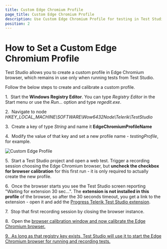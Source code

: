 ```yaml
---
title: Custom Edge Chromium Profile
page_title: Custom Edge Chromium Profile
description: Use Custom Edge Chromium Profile for testing in Test Studio. 
position: 2
---
```

# How to Set a Custom Edge Chromium Profile 

Test Studio allows you to create a custom profile in Edge Chromium browser, which remains in use only when running tests from Test Studio.

Follow the below steps to create and calibrate a custom profile.

1.&nbsp; Start the __Windows Registry Editor__.
    You can type _Registry Editor_ in the Start menu or use the  _Run..._ option and type *regedit.exe*.

2.&nbsp; Navigate to node *HKEY_LOCAL_MACHINE\SOFTWARE\Wow6432Node\Telerik\TestStudio*

3.&nbsp; Create a key of type *String* and name it **EdgeChromiumProfileName**

4.&nbsp; Modify the value of that key and set a new profile name - _testingProfile_, for example.

![Custom Edge Profile][1]

5.&nbsp; Start a Test Studio project and open a web test. Trigger a recording session choosing the Edge Chromium browser, but __uncheck the checkbox for browser calibration__ for this first run - it is only required to actually create the new profile.

6.&nbsp; Once the browser starts you see the Test Studio screen reporting "Waiting for extension 30 sec...". The __extension is not installed in this profile__ of the browser, so after the 30 seconds timeout, you get a link to the extension - open it and add the <a href="https://chrome.google.com/webstore/detail/progress-telerik-test-stu/gegcllkonmciadpdldechnepmjildoan" target="_blank">Progress Telerik Test Studio extension</a>.  

7.&nbsp; Stop that first recording session by closing the browser instance.

8.&nbsp; Open the <a href="/automated-tests/test-execution/quick-run-browsers#calibrate-browsers" target="_blank">browser calibration window and now calibrate the Edge Chromium browser.

9.&nbsp; As long as that registry key exists, Test Studio will use it to start the Edge Chromium browser for running and recording tests.

[1]: /img/knowledge-base/browsers-kb/custom-edge-profile/fig1.png
